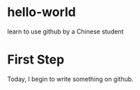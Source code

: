 # hello-world
learn to use github
by a Chinese student

# First Step
Today, I begin to write something on github.

